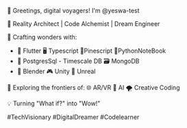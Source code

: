 👋 Greetings, digital voyagers! I'm @yeswa-test

🔮 Reality Architect | Code Alchemist | Dream Engineer

🚀 Crafting wonders with:
   - 📱 Flutter  🖥️ Typescript 🍍Pinescript  🐍PythonNoteBook
   - 💾 PostgresSql - Timescale DB 🗃️ MongoDB
   - 🎨 Blender  🎮 Unity  🌠 Unreal

👀 Exploring the frontiers of:
   🌐 AR/VR  🤖 AI   🌪 Creative Coding

💡 Turning "What if?" into "Wow!"

#TechVisionary #DigitalDreamer #Codelearner


